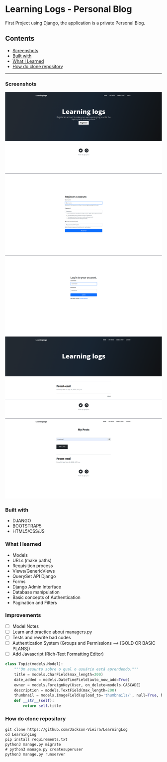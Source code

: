 # Learning Logs - Personal Blog

First Project using Django, the application is a private Personal Blog.

## Contents
- [Screenshots](#screenshots)
- [Built with](#built-with)
- [What I Learned](#what-i-learned)
- [How do clone repository](#how-do-clone-repository)
___
### Screenshots

![Home no logged](public/readme/home_no_logged.png)
![register](public/readme/register.png)
![login](public/readme/login.png)
![post filter page](public/readme/home.png)
![post filter page](public/readme/post_filter.png)

### Built with
- DJANGO
- BOOTSTRAP5
- HTML5/CSS/JS

### What I learned
 - Models
 - URLs (make paths)
 - Requisition process
 - Views/GenericViews
 - QuerySet API Django
 - Forms
 - Django Admin Interface
 - Database manipulation
 - Basic concepts of Authentication
 - Pagination and Filters


### Improvements
- [ ] Model Notes
- [ ] Learn and practice about managers.py
- [ ] Tests and rewrite bad codes
- [ ] Authentication System (Groups and Permissions --> [GOLD OR BASIC PLANS])
- [ ] Add Javascript (Rich-Text Formatting Editor)

```python
class Topic(models.Model):
    """Um assunto sobre o qual o usuário está aprendendo."""
    title = models.CharField(max_length=200)
    date_added = models.DateTimeField(auto_now_add=True)
    owner = models.ForeignKey(User, on_delete=models.CASCADE)
    description = models.TextField(max_length=200)
    thumbnail = models.ImageField(upload_to='thumbnails/', null=True, blank=True)
    def __str__(self):
        return self.title
```

### How do clone repository
```
git clone https://github.com/Jackson-Vieira/LearningLog
cd LearningLog
pip install requirements.txt
python3 manage.py migrate
# python3 manage.py createsuperuser
python3 manage.py runserver
```
